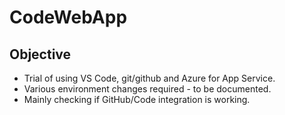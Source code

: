 # CodeWebApp

## Objective

- Trial of using VS Code, git/github and Azure for App Service.
- Various environment changes required - to be documented.
- Mainly checking if GitHub/Code integration is working. 
